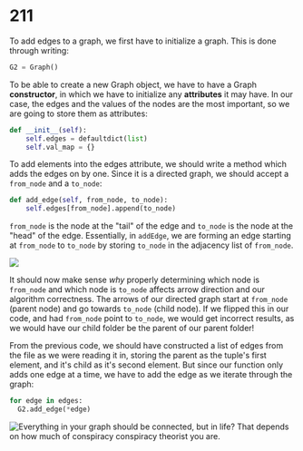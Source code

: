# 211

To add edges to a graph, we first have to initialize a graph. This is done through writing:

```python
G2 = Graph()
```

To be able to create a new Graph object, we have to have a Graph **constructor**, in which we have to initialize any **attributes** it may have. In our case, the edges and the values of the nodes are the most important, so we are going to store them as attributes:

```python
def __init__(self):
    self.edges = defaultdict(list)
    self.val_map = {}
```

To add elements into the edges attribute, we should write a method which adds the edges on by one. Since it is a directed graph, we should accept a `from_node` and a `to_node`:

```python
def add_edge(self, from_node, to_node):
    self.edges[from_node].append(to_node)
```

`from_node` is the node at the "tail" of the edge and `to_node` is the node at the "head" of the edge. Essentially, in `addEdge`, we are forming an edge starting at `from_node` to `to_node` by storing `to_node` in the adjacency list of `from_node`.

![](https://i.imgur.com/g5fm16o.jpg)

It should now make sense _why_ properly determining which node is `from_node` and which node is `to_node` affects arrow direction and our algorithm correctness. The arrows of our directed graph start at `from_node` \(parent node\) and go towards `to_node` \(child node\). If we flipped this in our code, and had `from_node` point to `to_node`, we would get incorrect results, as we would have our child folder be the parent of our parent folder!

From the previous code, we should have constructed a list of edges from the file as we were reading it in, storing the parent as the tuple's first element, and it's child as it's second element. But since our function only adds one edge at a time, we have to add the edge as we iterate through the graph:

```python
for edge in edges:
  G2.add_edge(*edge)
```

![Everything in your graph should be connected, but in life? That depends on how much of conspiracy conspiracy theorist you are.](https://images.pexels.com/photos/1356300/pexels-photo-1356300.jpeg?auto=compress&cs=tinysrgb&dpr=2&h=200&w=300)


